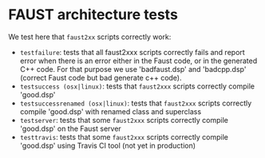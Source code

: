 
# FAUST architecture tests #

We test here that `faust2xx` scripts correctly work:

- `testfailure`: tests that all faust2xxx scripts correctly fails and report error when there 
  is an error either in the Faust code, or in the generated C++ code. For that purpose we
  use 'badfaust.dsp' and 'badcpp.dsp' (correct Faust code but bad generate c++ code).
- `testsuccess (osx|linux)`: tests that `faust2xxx` scripts correctly compile 'good.dsp'
- `testsuccessrenamed (osx|linux)`: tests that `faust2xxx` scripts correctly compile 'good.dsp' with renamed class and superclass
- `testserver`: tests that some `faust2xxx` scripts correctly compile 'good.dsp' on the Faust server
- `testtravis`: tests that some `faust2xxx` scripts correctly compile 'good.dsp' using Travis CI tool (not yet in production)
